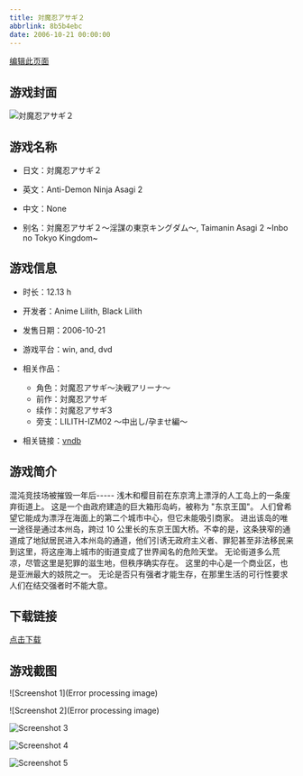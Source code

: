 ```yaml
---
title: 対魔忍アサギ２
abbrlink: 8b5b4ebc
date: 2006-10-21 00:00:00
---
```

[编辑此页面](https://github.com/ACG-3/ADV3-source/blob/main/source/_posts/games/%E5%AF%BE%E9%AD%94%E5%BF%8D%E3%82%A2%E3%82%B5%E3%82%AE%EF%BC%92.md)

## 游戏封面

![対魔忍アサギ２](https%3A//pan.timero.xyz/onedrive/img_lib_001/%E5%AF%BE%E9%AD%94%E5%BF%8D%E3%82%A2%E3%82%B5%E3%82%AE%EF%BC%92_cover.avif)


## 游戏名称

- 日文：対魔忍アサギ２
- 英文：Anti-Demon Ninja Asagi 2
- 中文：None

- 别名：対魔忍アサギ２～淫謀の東京キングダム～, Taimanin Asagi 2 ~Inbo no Tokyo Kingdom~


## 游戏信息

- 时长：12.13 h
- 开发者：Anime Lilith, Black Lilith
- 发售日期：2006-10-21
- 游戏平台：win, and, dvd
- 相关作品：
   - 角色：対魔忍アサギ～決戦アリーナ～
   - 前作：対魔忍アサギ
   - 续作：対魔忍アサギ3
   - 旁支：LILITH-IZM02 ～中出し/孕ませ編～

- 相关链接：[vndb](https://vndb.org/v1435)


## 游戏简介

混沌竞技场被摧毁一年后-----
浅木和樱目前在东京湾上漂浮的人工岛上的一条废弃街道上。
这是一个由政府建造的巨大箱形岛屿，被称为 "东京王国"。
人们曾希望它能成为漂浮在海面上的第二个城市中心，但它未能吸引商家。
进出该岛的唯一途径是通过本州岛，跨过 10 公里长的东京王国大桥。不幸的是，这条狭窄的通道成了地狱居民进入本州岛的通道，他们引诱无政府主义者、罪犯甚至非法移民来到这里，将这座海上城市的街道变成了世界闻名的危险天堂。
无论街道多么荒凉，尽管这里是犯罪的滋生地，但秩序确实存在。
这里的中心是一个商业区，也是亚洲最大的妓院之一。
无论是否只有强者才能生存，在那里生活的可行性要求人们在结交强者时不能大意。




## 下载链接

[点击下载](https://pan.timero.xyz/onedrive/adv_lib_001/%E5%AF%BE%E9%AD%94%E5%BF%8D%E3%82%A2%E3%82%B5%E3%82%AE%EF%BC%92)


## 游戏截图


![Screenshot 1](Error processing image)

![Screenshot 2](Error processing image)

![Screenshot 3](https%3A//pan.timero.xyz/onedrive/img_lib_001/%E5%AF%BE%E9%AD%94%E5%BF%8D%E3%82%A2%E3%82%B5%E3%82%AE%EF%BC%92_Screenshot_3.avif)

![Screenshot 4](https%3A//pan.timero.xyz/onedrive/img_lib_001/%E5%AF%BE%E9%AD%94%E5%BF%8D%E3%82%A2%E3%82%B5%E3%82%AE%EF%BC%92_Screenshot_4.avif)

![Screenshot 5](https%3A//pan.timero.xyz/onedrive/img_lib_001/%E5%AF%BE%E9%AD%94%E5%BF%8D%E3%82%A2%E3%82%B5%E3%82%AE%EF%BC%92_Screenshot_5.avif)

